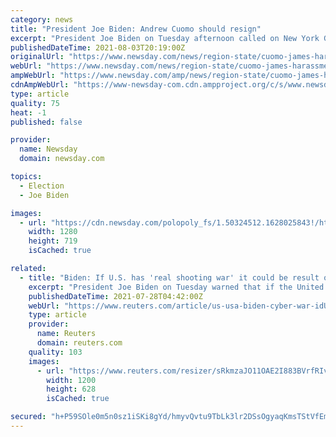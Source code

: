 ```yaml
---
category: news
title: "President Joe Biden: Andrew Cuomo should resign"
excerpt: "President Joe Biden on Tuesday afternoon called on New York Gov. Andrew M. Cuomo, a one-time ally and close political confidant, to step down. \"I think he should resign,\" Biden said when asked by repo"
publishedDateTime: 2021-08-03T20:19:00Z
originalUrl: "https://www.newsday.com/news/region-state/cuomo-james-harassment-reaction-1.50324499"
webUrl: "https://www.newsday.com/news/region-state/cuomo-james-harassment-reaction-1.50324499"
ampWebUrl: "https://www.newsday.com/amp/news/region-state/cuomo-james-harassment-reaction-1.50324499"
cdnAmpWebUrl: "https://www-newsday-com.cdn.ampproject.org/c/s/www.newsday.com/amp/news/region-state/cuomo-james-harassment-reaction-1.50324499"
type: article
quality: 75
heat: -1
published: false

provider:
  name: Newsday
  domain: newsday.com

topics:
  - Election
  - Joe Biden

images:
  - url: "https://cdn.newsday.com/polopoly_fs/1.50324512.1628025843!/httpImage/image.jpg_gen/derivatives/landscape_1280/image.jpg"
    width: 1280
    height: 719
    isCached: true

related:
  - title: "Biden: If U.S. has 'real shooting war' it could be result of cyber attacks"
    excerpt: "President Joe Biden on Tuesday warned that if the United States ended up in a \"real shooting war\" with a \"major power\" it could be the result of a significant cyber attack on the country, highlighting what Washington sees as growing threats posed by Russia and China."
    publishedDateTime: 2021-07-28T04:42:00Z
    webUrl: "https://www.reuters.com/article/us-usa-biden-cyber-war-idUSKBN2EX2S9"
    type: article
    provider:
      name: Reuters
      domain: reuters.com
    quality: 103
    images:
      - url: "https://www.reuters.com/resizer/sRkmzaJO11OAE2I883BVrfRIvZw=/1200x628/smart/filters:quality(80)/cloudfront-us-east-2.images.arcpublishing.com/reuters/CKSQMSZKH5K35D7ZNSHQTPNZDY.jpg"
        width: 1200
        height: 628
        isCached: true

secured: "h+P59SOle0m5n0sz1iSKi8gYd/hmyvQvtu9TbLk3lr2DSsOgyaqKmsTStVfEmEK01Ohcpj4jD60COk8LDTQK3zSci7WDe56OiIwqlr4nhlgK9ud4c8hiLoX8eOdYLnSJvnbgqD/AsH2Ly7D2gNGf/xUk9aTJIldlMulBgAh/WOGPQq6BzGqBgjTlYvqQTefFS/UJ8x5njNz4QSYBuqhNCZ9a7vf134NX8/RPQ/BNSbojSE056rujsGE3wYzXvVHqPGaNC/yd+BiDj7c9rpDSljepAqgRjRJA2LzBn9Ww/eat55oCAedxxF1ILJEsBxnTbKI5bdx7dblV9lemFM0ArH7ZaHGsEvJUlnaiZnSFsPU=;/1oG7iIcHcheaGErW0fMkQ=="
---
```


